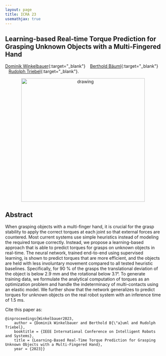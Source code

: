 ```yaml
---
layout: page
title: ICRA 23
usemathjax: true
---
```

## Learning-based Real-time Torque Prediction for Grasping Unknown Objects with a Multi-Fingered Hand

[Dominik Winkelbauer](https://scholar.google.com/citations?hl=en&user=kduGd8wAAAAJ){:target="_blank"} &ensp; [Berthold Bäuml](https://scholar.google.com/citations?hl=en&user=SuOUxjUAAAAJ){:target="_blank"} &ensp; [Rudolph Triebel](https://scholar.google.com/citations?hl=en&user=fjvpDsEAAAAJ){:target="_blank"}.


<p align="center">
<img src="/grasping/assets/imgs/iros23/front.png" alt="drawing" width="400"/>
</p>


## Abstract

When grasping objects with a multi-finger hand, it is
crucial for the grasp stability to apply the correct
torques at each joint so that external forces are
countered. Most current systems use simple heuristics
instead of modeling the required torque correctly. Instead,
we propose a learning-based approach that is able to
predict torques for grasps on unknown objects in real-time.
The neural network, trained end-to-end using supervised
learning, is shown to predict torques that are more
efficient, and the objects are held with less involuntary
movement compared to all tested heuristic baselines.
Specifically, for 90 % of the grasps the translational
deviation of the object is below 2.9 mm and the rotational
below 3.1°. To generate training data, we formulate the
analytical computation of torques as an optimization
problem and handle the indeterminacy of multi-contacts
using an elastic model. We further show that the network
generalizes to predict torques for unknown objects on the
real robot system with an inference time of 1.5 ms. 

Cite this paper as:

    @inproceedings{Winkelbauer2023,
        author = {Dominik Winkelbauer and Berthold B{\"a}uml and Rudolph Triebel},
        booktitle = {IEEE International Conference on Intelligent Robots and Systems},
        title = {Learning-Based Real-Time Torque Prediction for Grasping Unknown Objects with a Multi-Fingered Hand},
        year = {2023}}
        
